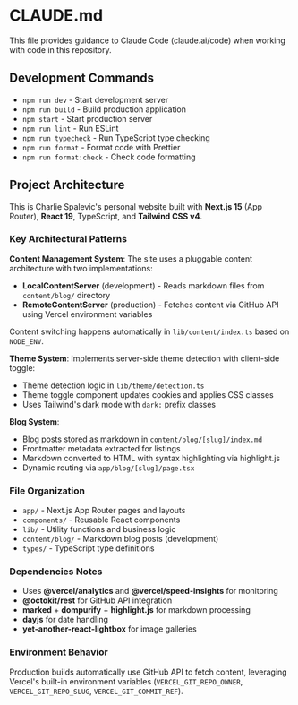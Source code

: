 # CLAUDE.md

This file provides guidance to Claude Code (claude.ai/code) when working with code in this repository.

## Development Commands

- `npm run dev` - Start development server
- `npm run build` - Build production application
- `npm start` - Start production server
- `npm run lint` - Run ESLint
- `npm run typecheck` - Run TypeScript type checking
- `npm run format` - Format code with Prettier
- `npm run format:check` - Check code formatting

## Project Architecture

This is Charlie Spalevic's personal website built with **Next.js 15** (App Router), **React 19**, TypeScript, and **Tailwind CSS v4**.

### Key Architectural Patterns

**Content Management System**: The site uses a pluggable content architecture with two implementations:

- **LocalContentServer** (development) - Reads markdown files from `content/blog/` directory
- **RemoteContentServer** (production) - Fetches content via GitHub API using Vercel environment variables

Content switching happens automatically in `lib/content/index.ts` based on `NODE_ENV`.

**Theme System**: Implements server-side theme detection with client-side toggle:

- Theme detection logic in `lib/theme/detection.ts`
- Theme toggle component updates cookies and applies CSS classes
- Uses Tailwind's dark mode with `dark:` prefix classes

**Blog System**:

- Blog posts stored as markdown in `content/blog/[slug]/index.md`
- Frontmatter metadata extracted for listings
- Markdown converted to HTML with syntax highlighting via highlight.js
- Dynamic routing via `app/blog/[slug]/page.tsx`

### File Organization

- `app/` - Next.js App Router pages and layouts
- `components/` - Reusable React components
- `lib/` - Utility functions and business logic
- `content/blog/` - Markdown blog posts (development)
- `types/` - TypeScript type definitions

### Dependencies Notes

- Uses **@vercel/analytics** and **@vercel/speed-insights** for monitoring
- **@octokit/rest** for GitHub API integration
- **marked** + **dompurify** + **highlight.js** for markdown processing
- **dayjs** for date handling
- **yet-another-react-lightbox** for image galleries

### Environment Behavior

Production builds automatically use GitHub API to fetch content, leveraging Vercel's built-in environment variables (`VERCEL_GIT_REPO_OWNER`, `VERCEL_GIT_REPO_SLUG`, `VERCEL_GIT_COMMIT_REF`).
